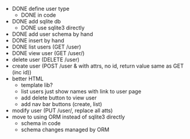 - DONE define user type
  - DONE in code
- DONE add sqlite db
  - DONE use sqlite3 directly
- DONE add user schema by hand
- DONE insert by hand
- DONE list users (GET /user)
- DONE view user (GET /user/<id>)
- delete user (DELETE /user)
- create user (POST /user & with attrs, no id, return value same as GET (inc
  id))
- better HTML
  - template lib?
  - list users just show names with link to user page
  - add delete button to view user
  - add nav bar buttons (create, list)
- modify user (PUT /user/<id>, replace all atts)
- move to using ORM instead of sqlite3 directly
  - schema in code
  - schema changes managed by ORM
